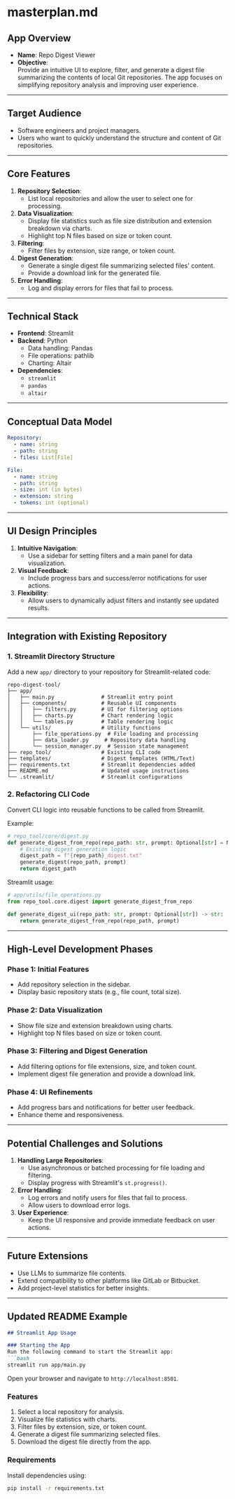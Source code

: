 
# masterplan.md

## App Overview
- **Name**: Repo Digest Viewer  
- **Objective**:  
  Provide an intuitive UI to explore, filter, and generate a digest file summarizing the contents of local Git repositories. The app focuses on simplifying repository analysis and improving user experience.

---

## Target Audience
- Software engineers and project managers.  
- Users who want to quickly understand the structure and content of Git repositories.

---

## Core Features
1. **Repository Selection**:
   - List local repositories and allow the user to select one for processing.
2. **Data Visualization**:
   - Display file statistics such as file size distribution and extension breakdown via charts.
   - Highlight top N files based on size or token count.
3. **Filtering**:
   - Filter files by extension, size range, or token count.
4. **Digest Generation**:
   - Generate a single digest file summarizing selected files' content.
   - Provide a download link for the generated file.
5. **Error Handling**:
   - Log and display errors for files that fail to process.

---

## Technical Stack
- **Frontend**: Streamlit
- **Backend**: Python
  - Data handling: Pandas
  - File operations: pathlib
  - Charting: Altair
- **Dependencies**:
  - `streamlit`
  - `pandas`
  - `altair`

---

## Conceptual Data Model
```yaml
Repository:
  - name: string
  - path: string
  - files: List[File]

File:
  - name: string
  - path: string
  - size: int (in bytes)
  - extension: string
  - tokens: int (optional)
```

---

## UI Design Principles
1. **Intuitive Navigation**:
   - Use a sidebar for setting filters and a main panel for data visualization.
2. **Visual Feedback**:
   - Include progress bars and success/error notifications for user actions.
3. **Flexibility**:
   - Allow users to dynamically adjust filters and instantly see updated results.

---

## Integration with Existing Repository

### 1. Streamlit Directory Structure
Add a new `app/` directory to your repository for Streamlit-related code:
```plaintext
repo-digest-tool/
├── app/
│   ├── main.py               # Streamlit entry point
│   ├── components/           # Reusable UI components
│   │   ├── filters.py        # UI for filtering options
│   │   ├── charts.py         # Chart rendering logic
│   │   └── tables.py         # Table rendering logic
│   └── utils/                # Utility functions
│       ├── file_operations.py  # File loading and processing
│       ├── data_loader.py     # Repository data handling
│       └── session_manager.py  # Session state management
├── repo_tool/                # Existing CLI code
├── templates/                # Digest templates (HTML/Text)
├── requirements.txt          # Streamlit dependencies added
├── README.md                 # Updated usage instructions
└── .streamlit/               # Streamlit configurations
```

### 2. Refactoring CLI Code
Convert CLI logic into reusable functions to be called from Streamlit.

Example:
```python
# repo_tool/core/digest.py
def generate_digest_from_repo(repo_path: str, prompt: Optional[str] = None) -> str:
    # Existing digest generation logic
    digest_path = f"{repo_path}_digest.txt"
    generate_digest(repo_path, prompt)
    return digest_path
```

Streamlit usage:
```python
# app/utils/file_operations.py
from repo_tool.core.digest import generate_digest_from_repo

def generate_digest_ui(repo_path: str, prompt: Optional[str]) -> str:
    return generate_digest_from_repo(repo_path, prompt)
```

---

## High-Level Development Phases

### Phase 1: Initial Features
- Add repository selection in the sidebar.
- Display basic repository stats (e.g., file count, total size).

### Phase 2: Data Visualization
- Show file size and extension breakdown using charts.
- Highlight top N files based on size or token count.

### Phase 3: Filtering and Digest Generation
- Add filtering options for file extensions, size, and token count.
- Implement digest file generation and provide a download link.

### Phase 4: UI Refinements
- Add progress bars and notifications for better user feedback.
- Enhance theme and responsiveness.

---

## Potential Challenges and Solutions
1. **Handling Large Repositories**:
   - Use asynchronous or batched processing for file loading and filtering.
   - Display progress with Streamlit's `st.progress()`.
2. **Error Handling**:
   - Log errors and notify users for files that fail to process.
   - Allow users to download error logs.
3. **User Experience**:
   - Keep the UI responsive and provide immediate feedback on user actions.

---

## Future Extensions
- Use LLMs to summarize file contents.
- Extend compatibility to other platforms like GitLab or Bitbucket.
- Add project-level statistics for better insights.

---

## Updated README Example
```markdown
## Streamlit App Usage

### Starting the App
Run the following command to start the Streamlit app:
```bash
streamlit run app/main.py
```

Open your browser and navigate to `http://localhost:8501`.

### Features
1. Select a local repository for analysis.
2. Visualize file statistics with charts.
3. Filter files by extension, size, or token count.
4. Generate a digest file summarizing selected files.
5. Download the digest file directly from the app.

### Requirements
Install dependencies using:
```bash
pip install -r requirements.txt
```
```
